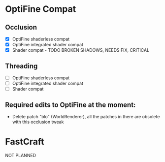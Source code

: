 # OptiFine Compat
## Occlusion
- [x] OptiFine shaderless compat
- [x] OptiFine integrated shader compat
- [x] Shader compat - TODO BROKEN SHADOWS, NEEDS FIX, CRITICAL

## Threading
- [ ] OptiFine shaderless compat
- [ ] OptiFine integrated shader compat
- [ ] Shader compat

## Required edits to OptiFine at the moment:
- Delete patch "blo" (WorldRenderer), all the patches in there are obsolete with this occlusion tweak

# FastCraft
NOT PLANNED